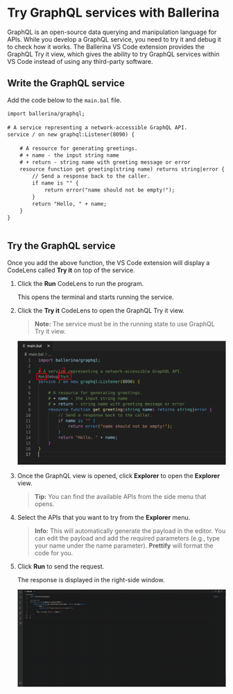 # Try GraphQL services with Ballerina
GraphQL is an open-source data querying and manipulation language for APIs. While you develop a GraphQL service, you need to try it and debug it to check how it works. The Ballerina VS Code extension provides the GraphQL Try it view, which gives the ability to try GraphQL services within VS Code instead of using any third-party software.

## Write the GraphQL service
Add the code below to the `main.bal` file.
```ballerina
import ballerina/graphql;

# A service representing a network-accessible GraphQL API.
service / on new graphql:Listener(8090) {

    # A resource for generating greetings.
    # + name - the input string name
    # + return - string name with greeting message or error
    resource function get greeting(string name) returns string|error {
        // Send a response back to the caller.
        if name is "" {
            return error("name should not be empty!");
        }
        return "Hello, " + name;
    }
}
    
```

## Try the GraphQL service
Once you add the above function, the VS Code extension will display a CodeLens called **Try it** on top of the service.

1. Click the **Run** CodeLens to run the program. 
    
    This opens the terminal and starts running the service.

2. Click the **Try it** CodeLens to open the GraphQL Try it view.
   >**Note:** The service must be in the running state to use GraphQL Try it view.

    ![Graphql CodeLenses](../../img/graphql-codelenses.png?raw=true)

3. Once the GraphQL view is opened, click **Explorer** to open the **Explorer** view.
   >**Tip:** You can find the available APIs from the side menu that opens.

4. Select the APIs that you want to try from the **Explorer** menu.
   >**Info:** This will automatically generate the payload in the editor. You can edit the payload and add the required parameters (e.g., type your name under the name parameter). **Prettify** will format the code for you.

5. Click **Run** to send the request.

    The response is displayed in the right-side window.

    ![Graphql try it](../../img/graphql-tryit.gif?raw=true)
